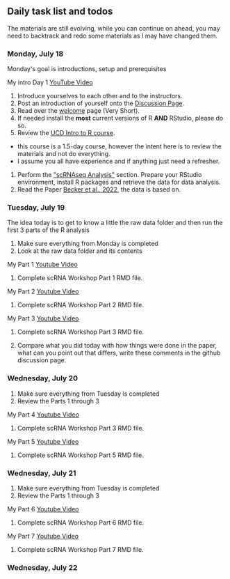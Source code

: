 ## Daily task list and todos

The materials are still evolving, while you can continue on ahead, you may need to backtrack and redo some materials as I may have changed them.

### Monday, July 18

Monday's goal is introductions, setup and prerequisites

My intro Day 1 [YouTube Video](https://youtu.be/FSN4NEuw_Ug)

1. Introduce yourselves to each other and to the instructors.
1. Post an introduction of yourself onto the [Discussion Page](https://github.com/msettles/2022-Uganda-S.ngle-Cell-RNA-Seq-Analysis/discussions).
1. Read over the [welcome](./welcome) page (Very Short).
1. If needed install the **most** current versions of R **AND** RStudio, please do so.
1. Review the [UCD Intro to R course](https://ucdavis-bioinformatics-training.github.io/2022-April-Introduction-to-R-for-Bioinformatics/).
  - this course is a 1.5-day course, however the intent here is to review the materials and not do everything.
  - I assume you all have experience and if anything just need a refresher.
1. Perform the ["scRNAseq Analysis"](../data_analysis/scrna_analysis_prepare) section. Prepare your RStudio environment, install R packages and retrieve the data for data analysis.
1. Read the Paper [Becker et al., 2022](https://www.nature.com/articles/s41588-022-01088-x), the data is based on.

### Tuesday, July 19

The idea today is to get to know a little the raw data folder and then run the first 3 parts of the R analysis

1. Make sure everything from Monday is completed
1. Look at the raw data folder and its contents

My Part 1 [Youtube Video](https://youtu.be/sKUWyykQ8mc)
1. Complete  scRNA Workshop Part 1 RMD file.

My Part 2 [Youtube Video](https://youtu.be/2QmPT9sFSiM)
1. Complete  scRNA Workshop Part 2 RMD file.

My Part 3 [Youtube Video](https://youtu.be/Jeb3JQyAx8Y)
1. Complete  scRNA Workshop Part 3 RMD file.

1. Compare what you did today with how things were done in the paper, what can you point out that differs, write these comments in the github discussion page.

### Wednesday, July 20
1. Make sure everything from Tuesday is completed
1. Review the Parts 1 through 3

My Part 4 [Youtube Video](https://youtu.be/7XBqbbM2VJk)
1. Complete  scRNA Workshop Part 3 RMD file.

My Part 5 [Youtube Video](https://youtu.be/QPjrf4C1s4k)
1. Complete  scRNA Workshop Part 5 RMD file.


### Wednesday, July 21

1. Make sure everything from Tuesday is completed
1. Review the Parts 1 through 3

My Part 6 [Youtube Video](https://youtu.be/7XBqbbM2VJk)
1. Complete  scRNA Workshop Part 6 RMD file.

My Part 7 [Youtube Video](https://youtu.be/QPjrf4C1s4k)
1. Complete  scRNA Workshop Part 7 RMD file.


### Wednesday, July 22
